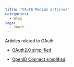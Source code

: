 ```yaml
---
title: "OAuth Medium articles"
categories:
  - Blog
tags:
  - OAuth
---
```



Articles related to OAuth.

- [OAuth2.0 simplified](https://towardsdev.com/oauth2-0-simplified-802ac0d7bfb2)

- [OpenID Connect simplified](https://towardsdev.com/openid-connect-simplified-419cfba6898c)